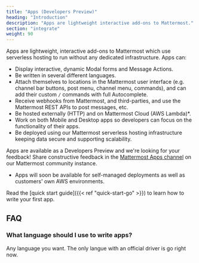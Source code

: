 ```yaml
---
title: "Apps (Developers Preview)"
heading: "Introduction"
description: "Apps are lightweight interactive add-ons to Mattermost."
section: "integrate"
weight: 90
---
```


Apps are lightweight, interactive add-ons to Mattermost which use serverless hosting to run without any dedicated infrastructure. Apps can:

- Display interactive, dynamic Modal forms and Message Actions.
- Be written in several different languages.
- Attach themselves to locations in the Mattermost user interface (e.g. channel bar buttons, post menu, channel menu, commands), and can add their custom `/` commands with full Autocomplete.
- Receive webhooks from Mattermost, and third-parties, and use the Mattermost REST APIs to post messages, etc.
- Be hosted externally (HTTP) and on Mattermost Cloud (AWS Lambda)*.
- Work on both Mobile and Desktop apps so developers can focus on the functionality of their apps.
- Be deployed using our Mattermost serverless hosting infrastructure keeping data secure and supporting scalability.

Apps are available as a Developers Preview and we're looking for your feedback! Share constructive feedback in the [Mattermost Apps channel](https://community.mattermost.com/core/channels/mattermost-apps) on our Mattermost community instance.

* Apps will soon be available for self-managed deployments as well as customers' own AWS environments.

Read the [quick start guide]({{< ref  "quick-start-go" >}}) to learn how to write your first app.


## FAQ

### What language should I use to write apps?

Any language you want. The only langue with an official driver is go right now.
